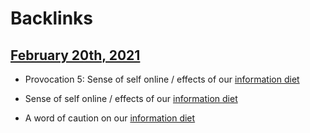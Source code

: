 
# Backlinks
## [February 20th, 2021](<February 20th, 2021.md>)
- Provocation 5: Sense of self online / effects of our [information diet](<information diet.md>)

- Sense of self online / effects of our [information diet](<information diet.md>)

- A word of caution on our [information diet](<information diet.md>)

